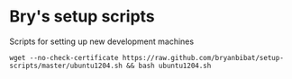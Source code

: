 # Bry's setup scripts

Scripts for setting up new development machines

    wget --no-check-certificate https://raw.github.com/bryanbibat/setup-scripts/master/ubuntu1204.sh && bash ubuntu1204.sh
